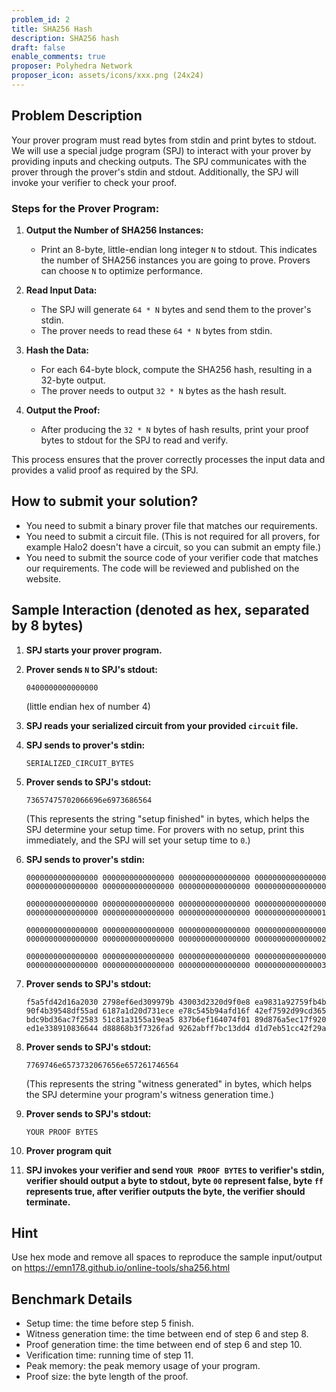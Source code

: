 ```yaml
---
problem_id: 2
title: SHA256 Hash 
description: SHA256 hash
draft: false
enable_comments: true
proposer: Polyhedra Network
proposer_icon: assets/icons/xxx.png (24x24)
---
```


## Problem Description

Your prover program must read bytes from stdin and print bytes to stdout. We will use a special judge program (SPJ) to interact with your prover by providing inputs and checking outputs. The SPJ communicates with the prover through the prover's stdin and stdout. Additionally, the SPJ will invoke your verifier to check your proof.

### Steps for the Prover Program:

1. **Output the Number of SHA256 Instances:**
   - Print an 8-byte, little-endian long integer `N` to stdout. This indicates the number of SHA256 instances you are going to prove. Provers can choose `N` to optimize performance.

2. **Read Input Data:**
   - The SPJ will generate `64 * N` bytes and send them to the prover's stdin.
   - The prover needs to read these `64 * N` bytes from stdin.

3. **Hash the Data:**
   - For each 64-byte block, compute the SHA256 hash, resulting in a 32-byte output.
   - The prover needs to output `32 * N` bytes as the hash result.

4. **Output the Proof:**
   - After producing the `32 * N` bytes of hash results, print your proof bytes to stdout for the SPJ to read and verify.

This process ensures that the prover correctly processes the input data and provides a valid proof as required by the SPJ.

## How to submit your solution?
- You need to submit a binary prover file that matches our requirements.
- You need to submit a circuit file. (This is not required for all provers, for example Halo2 doesn't have a circuit, so you can submit an empty file.)
- You need to submit the source code of your verifier code that matches our requirements. The code will be reviewed and published on the website.

## Sample Interaction (denoted as hex, separated by 8 bytes)

1. **SPJ starts your prover program.**

2. **Prover sends `N` to SPJ's stdout:**

   ```
   0400000000000000
   ```
   (little endian hex of number 4)

3. **SPJ reads your serialized circuit from your provided `circuit` file.**

4. **SPJ sends to prover's stdin:**

   ```
   SERIALIZED_CIRCUIT_BYTES
   ```


5. **Prover sends to SPJ's stdout:**

   ```
   73657475702066696e6973686564
   ```

   (This represents the string "setup finished" in bytes, which helps the SPJ determine your setup time. For provers with no setup, print this immediately, and the SPJ will set your setup time to `0`.)

6. **SPJ sends to prover's stdin:**

   ```
   0000000000000000 0000000000000000 0000000000000000 0000000000000000
   0000000000000000 0000000000000000 0000000000000000 0000000000000000

   0000000000000000 0000000000000000 0000000000000000 0000000000000000
   0000000000000000 0000000000000000 0000000000000000 0000000000000001

   0000000000000000 0000000000000000 0000000000000000 0000000000000000
   0000000000000000 0000000000000000 0000000000000000 0000000000000002

   0000000000000000 0000000000000000 0000000000000000 0000000000000000
   0000000000000000 0000000000000000 0000000000000000 0000000000000003
   ```

7. **Prover sends to SPJ's stdout:**

   ```
   f5a5fd42d16a2030 2798ef6ed309979b 43003d2320d9f0e8 ea9831a92759fb4b
   90f4b39548df55ad 6187a1d20d731ece e78c545b94afd16f 42ef7592d99cd365
   bdc9bd36ac7f2583 51c81a3155a19ea5 837b6ef164074f01 89d876a5ec17f920
   ed1e338910836644 d88868b3f7326fad 9262abff7bc13dd4 d1d7eb51cc42f29a
   ```

8. **Prover sends to SPJ's stdout:**

   ```
   7769746e6573732067656e657261746564
   ```

   (This represents the string "witness generated" in bytes, which helps the SPJ determine your program's witness generation time.)

9. **Prover sends to SPJ's stdout:**

   ```
   YOUR PROOF BYTES
   ```
10. **Prover program quit**

11. **SPJ invokes your verifier and send `YOUR PROOF BYTES` to verifier's stdin, verifier should output a byte to stdout, byte `00` represent false, byte `ff` represents true, after verifier outputs the byte, the verifier should terminate.**

## Hint
Use hex mode and remove all spaces to reproduce the sample input/output on https://emn178.github.io/online-tools/sha256.html

## Benchmark Details
- Setup time: the time before step 5 finish.
- Witness generation time: the time between end of step 6 and step 8.
- Proof generation time: the time between end of step 6 and step 10.
- Verification time: running time of step 11.
- Peak memory: the peak memory usage of your program.
- Proof size: the byte length of the proof.